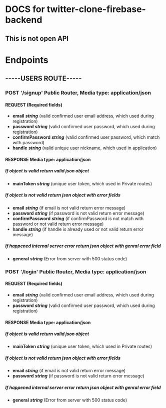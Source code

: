DOCS for twitter-clone-firebase-backend
==========================================
This is not open API
-----------------------

Endpoints
============

-----USERS ROUTE-----
------------------------
### POST '/signup' Public Router, Media type: application/json
#### REQUEST (Required fields) 
* **email** ***string*** (valid confirmed user email address, which used during registration)
* **password** ***string*** (valid confirmed user password, which used during registration)
* **confirmPassword** ***string*** (valid confirmed user password, which match with password)
* **handle** ***string*** (valid unique user nickname, which used in application)
#### RESPONSE Media type: application/json
##### If object is valid return valid json object
* **mainToken** ***string*** (unique user token, which used in Private routes)
##### If object is not valid return json object with error fields
* **email** ***string*** (if email is not valid return error message)
* **password** ***string*** (if password is not valid return error message)
* **confirmPassword** ***string*** (if confirmPassword is not match with password or not valid return error message)
* **handle** ***string*** (if handle is already used or not valid return error message)
##### If happened internal server error return json object with genral error field
* **general** ***string*** (Error from server with 500 status code)

### POST '/login' Public Router, Media type: application/json
#### REQUEST (Required fields) 
* **email** ***string*** (valid confirmed user email address, which used during registration)
* **password** ***string*** (valid confirmed user password, which used during registration)
#### RESPONSE Media type: application/json
##### If object is valid return valid json object
* **mainToken** ***string*** (unique user token, which used in Private routes)
##### If object is not valid return json object with error fields
* **email** ***string*** (if email is not valid return error message)
* **password** ***string*** (if password is not valid return error message)
##### If happened internal server error return json object with genral error field
* **general** ***string*** (Error from server with 500 status code)


